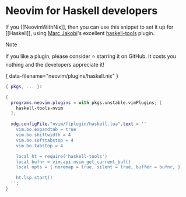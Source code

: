 # Neovim for Haskell developers

If you [[NeovimWithNix]], then you can use this snippet to set it up for [[Haskell]], using [Marc Jakobi]'s excellent [haskell-tools] plugin.

> [!note]
> If you like a plugin, please consider :star: starring it on GitHub. It costs you nothing and the developers appreciate it!

{ data-filename="neovim/plugins/haskell.nix" }
```nix
{ pkgs, ... }:

{
  programs.neovim.plugins = with pkgs.unstable.vimPlugins; [
    haskell-tools-nvim
  ];

  xdg.configFile."nvim/ftplugin/haskell.lua".text = ''
    vim.bo.expandtab = true
    vim.bo.shiftwidth = 4
    vim.bo.softtabstop = 4
    vim.bo.tabstop = 4

    local ht = require('haskell-tools')
    local bufnr = vim.api.nvim_get_current_buf()
    local opts = { noremap = true, silent = true, buffer = bufnr, }

    ht.lsp.start()
  '';
}
```

[Marc Jakobi]: https://mrcjkb.dev/
[haskell-tools]: https://github.com/mrcjkb/haskell-tools.nvim
